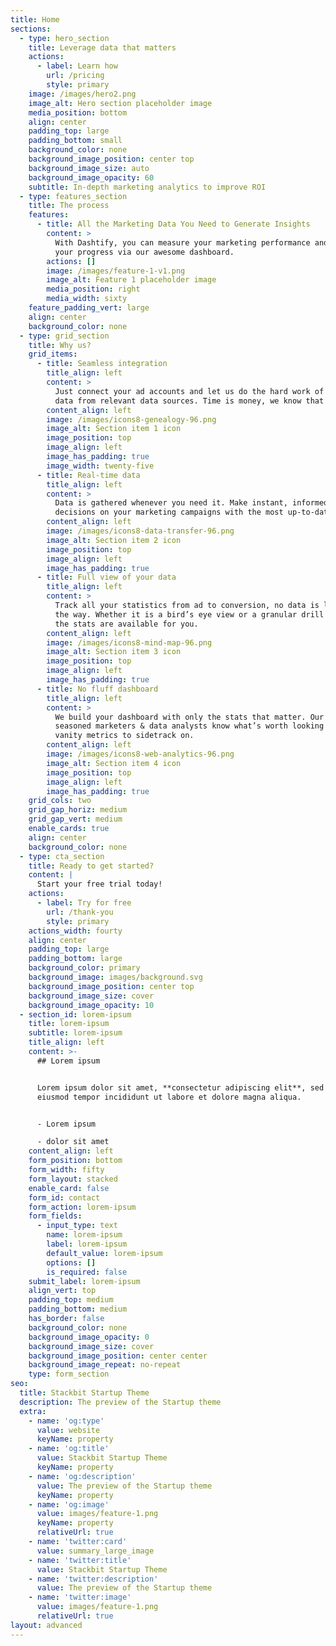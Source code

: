 ```yaml
---
title: Home
sections:
  - type: hero_section
    title: Leverage data that matters
    actions:
      - label: Learn how
        url: /pricing
        style: primary
    image: /images/hero2.png
    image_alt: Hero section placeholder image
    media_position: bottom
    align: center
    padding_top: large
    padding_bottom: small
    background_color: none
    background_image_position: center top
    background_image_size: auto
    background_image_opacity: 60
    subtitle: In-depth marketing analytics to improve ROI
  - type: features_section
    title: The process
    features:
      - title: All the Marketing Data You Need to Generate Insights
        content: >
          With Dashtify, you can measure your marketing performance and track
          your progress via our awesome dashboard.
        actions: []
        image: /images/feature-1-v1.png
        image_alt: Feature 1 placeholder image
        media_position: right
        media_width: sixty
    feature_padding_vert: large
    align: center
    background_color: none
  - type: grid_section
    title: Why us?
    grid_items:
      - title: Seamless integration
        title_align: left
        content: >
          Just connect your ad accounts and let us do the hard work of fetching
          data from relevant data sources. Time is money, we know that too.
        content_align: left
        image: /images/icons8-genealogy-96.png
        image_alt: Section item 1 icon
        image_position: top
        image_align: left
        image_has_padding: true
        image_width: twenty-five
      - title: Real-time data
        title_align: left
        content: >
          Data is gathered whenever you need it. Make instant, informed
          decisions on your marketing campaigns with the most up-to-date data.
        content_align: left
        image: /images/icons8-data-transfer-96.png
        image_alt: Section item 2 icon
        image_position: top
        image_align: left
        image_has_padding: true
      - title: Full view of your data
        title_align: left
        content: >
          Track all your statistics from ad to conversion, no data is lost along
          the way. Whether it is a bird’s eye view or a granular drill down, all
          the stats are available for you.
        content_align: left
        image: /images/icons8-mind-map-96.png
        image_alt: Section item 3 icon
        image_position: top
        image_align: left
        image_has_padding: true
      - title: No fluff dashboard
        title_align: left
        content: >
          We build your dashboard with only the stats that matter. Our team of
          seasoned marketers & data analysts know what’s worth looking at, no
          vanity metrics to sidetrack on.
        content_align: left
        image: /images/icons8-web-analytics-96.png
        image_alt: Section item 4 icon
        image_position: top
        image_align: left
        image_has_padding: true
    grid_cols: two
    grid_gap_horiz: medium
    grid_gap_vert: medium
    enable_cards: true
    align: center
    background_color: none
  - type: cta_section
    title: Ready to get started?
    content: |
      Start your free trial today!
    actions:
      - label: Try for free
        url: /thank-you
        style: primary
    actions_width: fourty
    align: center
    padding_top: large
    padding_bottom: large
    background_color: primary
    background_image: images/background.svg
    background_image_position: center top
    background_image_size: cover
    background_image_opacity: 10
  - section_id: lorem-ipsum
    title: lorem-ipsum
    subtitle: lorem-ipsum
    title_align: left
    content: >-
      ## Lorem ipsum


      Lorem ipsum dolor sit amet, **consectetur adipiscing elit**, sed do
      eiusmod tempor incididunt ut labore et dolore magna aliqua.


      - Lorem ipsum

      - dolor sit amet
    content_align: left
    form_position: bottom
    form_width: fifty
    form_layout: stacked
    enable_card: false
    form_id: contact
    form_action: lorem-ipsum
    form_fields:
      - input_type: text
        name: lorem-ipsum
        label: lorem-ipsum
        default_value: lorem-ipsum
        options: []
        is_required: false
    submit_label: lorem-ipsum
    align_vert: top
    padding_top: medium
    padding_bottom: medium
    has_border: false
    background_color: none
    background_image_opacity: 0
    background_image_size: cover
    background_image_position: center center
    background_image_repeat: no-repeat
    type: form_section
seo:
  title: Stackbit Startup Theme
  description: The preview of the Startup theme
  extra:
    - name: 'og:type'
      value: website
      keyName: property
    - name: 'og:title'
      value: Stackbit Startup Theme
      keyName: property
    - name: 'og:description'
      value: The preview of the Startup theme
      keyName: property
    - name: 'og:image'
      value: images/feature-1.png
      keyName: property
      relativeUrl: true
    - name: 'twitter:card'
      value: summary_large_image
    - name: 'twitter:title'
      value: Stackbit Startup Theme
    - name: 'twitter:description'
      value: The preview of the Startup theme
    - name: 'twitter:image'
      value: images/feature-1.png
      relativeUrl: true
layout: advanced
---
```

